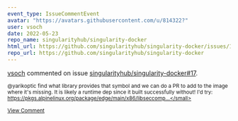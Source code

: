 ```yaml
---
event_type: IssueCommentEvent
avatar: "https://avatars.githubusercontent.com/u/814322?"
user: vsoch
date: 2022-05-23
repo_name: singularityhub/singularity-docker
html_url: https://github.com/singularityhub/singularity-docker/issues/17
repo_url: https://github.com/singularityhub/singularity-docker
---
```


<a href='https://github.com/vsoch' target='_blank'>vsoch</a> commented on issue <a href='https://github.com/singularityhub/singularity-docker/issues/17' target='_blank'>singularityhub/singularity-docker#17</a>.

<small>@yarikoptic find what library provides that symbol and we can do a PR to add to the image where it's missing. It is likely a runtime dep since it built successfully without! I'd try: https://pkgs.alpinelinux.org/package/edge/main/x86/libseccomp...</small>

<a href='https://github.com/singularityhub/singularity-docker/issues/17' target='_blank'>View Comment</a>